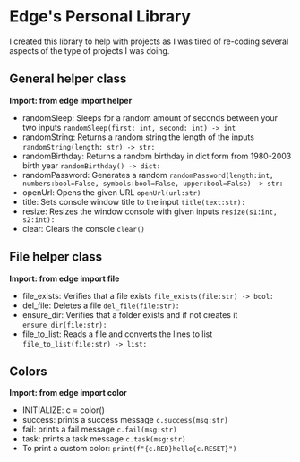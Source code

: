 # Edge's Personal Library
I created this library to help with projects as I was tired of re-coding several aspects of the type of projects I was doing.

## General helper class
**Import: from edge import helper**
- randomSleep: Sleeps for a random amount of seconds between your two inputs
`randomSleep(first: int, second: int) -> int`
- randomString: Returns a random string the length of the inputs
`randomString(length: str) -> str:`
- randomBirthday: Returns a random birthday in dict form from 1980-2003 birth year
`randomBirthday() -> dict:`
- randomPassword: Generates a random
`randomPassword(length:int, numbers:bool=False, symbols:bool=False, upper:bool=False) -> str:`
- openUrl: Opens the given URL
`openUrl(url:str)`
- title: Sets console window title to the input
`title(text:str):`
- resize: Resizes the window console with given inputs
`resize(s1:int, s2:int):`
- clear: Clears the console
`clear()`

## File helper class
**Import: from edge import file**
- file_exists: Verifies that a file exists
`file_exists(file:str) -> bool:`
- del_file: Deletes a file
`del_file(file:str):`
- ensure_dir: Verifies that a folder exists and if not creates it
`ensure_dir(file:str):	`
- file_to_list: Reads a file and converts the lines to list
`file_to_list(file:str) -> list:`

## Colors
**Import: from edge import color**
- INITIALIZE: c = color()
- success: prints a success message
`c.success(msg:str)`
- fail: prints a fail message
`c.fail(msg:str)`
- task: prints a task message
`c.task(msg:str)`
- To print a custom color:
`print(f"{c.RED}hello{c.RESET}")`